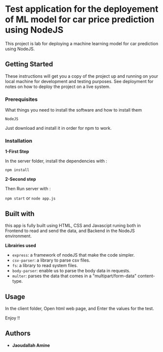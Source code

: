 # Test application for the deployement of ML model for car price prediction using NodeJS


This project is lab for deploying a machine learning model for car prediction using NodeJS.

## Getting Started

These instructions will get you a copy of the project up and running on your local machine for development and testing purposes. See deployment for notes on how to deploy the project on a live system.

### Prerequisites

What things you need to install the software and how to install them

```
NodeJS
```
Just download and install it in order for npm to work.

### Installation

**1-First Step**

In the server folder, install the dependencies with :

`npm install `

**2-Second step**

Then Run server with :

`npm start` or `node app.js`



## Built with

this app is fully built using HTML, CSS and Javascipt runing both in Frontend to read and send the data, and Backend in the NodeJS environment.

**Librairies used**

* `express`: a framework of nodeJS that make the code simpler.
* `csv-parser`: a library to parse csv files.
* `fs`: a library to read system files.
* `body-parser`: enable us to parse the body data in requests.
* `multer`: parses the data that comes in a "multipart/form-data" content-type.


## Usage

In the client folder, Open html web page, and Enter the values for the test.

Enjoy !!

## Authors

* **Jaoudallah Amine** 

